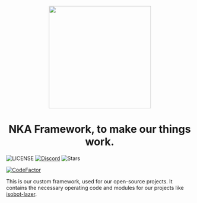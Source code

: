 <p align="center">
  <img width="275px" src="https://user-images.githubusercontent.com/72265661/180645562-6775774e-721a-4adf-b000-e4a3e81fae27.png">
</p>

<h1 align='center'>NKA Framework, to make our things work.</h1>

![LICENSE](https://img.shields.io/github/license/PyBotDevs/framework?style=for-the-badge)
[![Discord](https://img.shields.io/discord/880409977074888714?color=%235865F2&label=Discord&logo=discord&logoColor=%23fffz&style=for-the-badge)](https://discord.gg/b5pz8T6Yjr)
![Stars](https://img.shields.io/github/stars/PyBotDevs/framework?style=for-the-badge)

[![CodeFactor](https://www.codefactor.io/repository/github/pybotdevs/framework/badge)](https://www.codefactor.io/repository/github/pybotdevs/framework)

This is our custom framework, used for our open-source projects. It contains the necessary operating code and modules for our projects like [isobot-lazer](https://github.com/PyBotDevs/isobot-lazer). 
